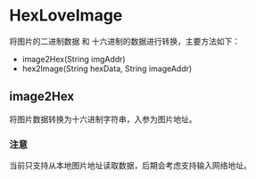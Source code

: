 # HexLoveImage

将图片的二进制数据 和 十六进制的数据进行转换，主要方法如下：

- image2Hex(String imgAddr)
- hex2Image(String hexData, String imageAddr)

## image2Hex

将图片数据转换为十六进制字符串，入参为图片地址。

### 注意
当前只支持从本地图片地址读取数据，后期会考虑支持输入网络地址。